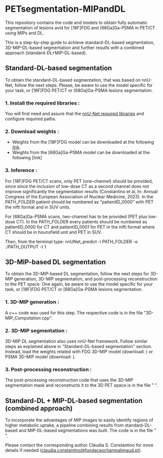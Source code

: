 # PETsegmentation-MIPandDL
This repository contains the code and models to obtain fully automatic segmentation of lesions avid for [18F]FDG and [68Ga]Ga-PSMA in PET/CT using MIPs and DL.

This is a step-by-step guide to achieve standard-DL-based segmentation, 3D-MIP-DL-based segmentation and further results with a combined approach (standard-DL+MIP-DL-based). 

## Standard-DL-based segmentation
To obtain the standard-DL-based segmentation, that was based on nnU-Net, follow the next steps. 
Please, be aware to use the model specific for your task, or [18F]FDG PET/CT or [68Ga]Ga-PSMA lesions segmentation. 

### 1. Install the required libraries : 
You will first need and assure that the [nnU-Net required libraries](https://github.com/MIC-DKFZ/nnUNet) and configure required paths.

### 2. Download weights : 
- Weights from the [18F]FDG model can be downloaded at the following [link](https://drive.google.com/drive/u/0/folders/1T02D1G6igx9eaFcgxzG0y0QBdp7Qg2gF).
- Weights from the [68Ga]Ga-PSMA model can be downloaded at the following [link]

### 3. Inference :
For [18F]FDG PET/CT scans, only PET (one-channel) should be provided, since since the inclusion of low-dose CT as a second channel does not improve significantly the segmentation results (Constantino et al, In: Annual Congress of the European Association of Nuclear Medicine, 2023).
In the PATH_FOLDER patient should be numbered as "patientID_0000" with PET the nifti format and in SUV units.

For [68Ga]Ga-PSMA scans, two-channel has to be provided (PET plus low-dose CT). 
In the PATH_FOLDER every patients should be numbered as patientID_0000 for CT and patientID_0001 for PET in the nifti format where CT should be in hounsfield unit and PET in SUV.

Then, from the terminal type:
nnUNet_predict -i PATH_FOLDER -o ./PATH_OUTPUT -t 1


## 3D-MIP-based DL segmentation 
To obtain the 3D-MIP-based DL segmentation, follow the next steps for 3D-MIP generation, 3D-MIP segmentation, and post-processing reconstruction to the PET space.
One again, be aware to use the model specific for your task, or [18F]FDG PET/CT or [68Ga]Ga-PSMA lesions segmentation. 

### 1. 3D-MIP generation : 
A c++ code was used for this step. The respective code is in the file "3D-MIP_Computation.cpp". 

### 2. 3D-MIP segmentation : 
3D-MIP DL segmentation also uses nnU-Net framework. Follow similar steps as explained above in "Standard-DL-based segmentation" section. 
Instead, load the weights related with FDG 3D-MIP model (download:     ) or PSMA 3D-MIP model (download:      ). 

### 3. Post-processing reconstruction  :
The post-processing reconstruction code that uses the 3D-MIP segmentation mask and reconstructs it to the 3D PET space is in the file "        ".


## Standard-DL + MIP-DL-based segmentation (combined approach)
To incorporate the advantages of MIP images to easily identify regions of higher metabolic uptake, a pipeline combining results from standard-DL-based and MIP-DL-based segmentations was built. The code is in the file " ". 



Please contact the corresponding author Cláudia S. Constantino for more details if needed (claudia.constantino@fundacaochampalimaud.pt).
